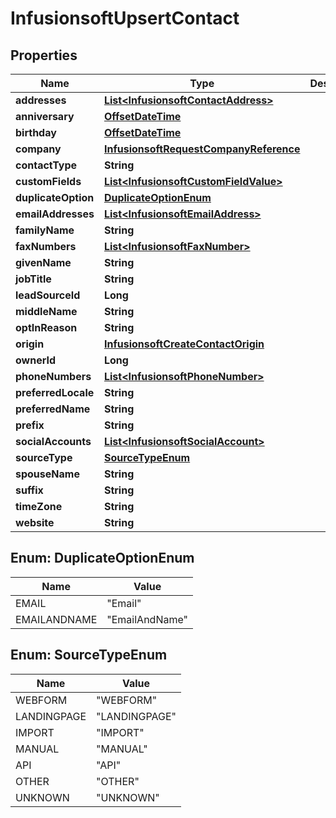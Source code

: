 
# InfusionsoftUpsertContact

## Properties
Name | Type | Description | Notes
------------ | ------------- | ------------- | -------------
**addresses** | [**List&lt;InfusionsoftContactAddress&gt;**](InfusionsoftContactAddress.md) |  |  [optional]
**anniversary** | [**OffsetDateTime**](OffsetDateTime.md) |  |  [optional]
**birthday** | [**OffsetDateTime**](OffsetDateTime.md) |  |  [optional]
**company** | [**InfusionsoftRequestCompanyReference**](InfusionsoftRequestCompanyReference.md) |  |  [optional]
**contactType** | **String** |  |  [optional]
**customFields** | [**List&lt;InfusionsoftCustomFieldValue&gt;**](InfusionsoftCustomFieldValue.md) |  |  [optional]
**duplicateOption** | [**DuplicateOptionEnum**](#DuplicateOptionEnum) |  |  [optional]
**emailAddresses** | [**List&lt;InfusionsoftEmailAddress&gt;**](InfusionsoftEmailAddress.md) |  |  [optional]
**familyName** | **String** |  |  [optional]
**faxNumbers** | [**List&lt;InfusionsoftFaxNumber&gt;**](InfusionsoftFaxNumber.md) |  |  [optional]
**givenName** | **String** |  |  [optional]
**jobTitle** | **String** |  |  [optional]
**leadSourceId** | **Long** |  |  [optional]
**middleName** | **String** |  |  [optional]
**optInReason** | **String** |  |  [optional]
**origin** | [**InfusionsoftCreateContactOrigin**](InfusionsoftCreateContactOrigin.md) |  |  [optional]
**ownerId** | **Long** |  |  [optional]
**phoneNumbers** | [**List&lt;InfusionsoftPhoneNumber&gt;**](InfusionsoftPhoneNumber.md) |  |  [optional]
**preferredLocale** | **String** |  |  [optional]
**preferredName** | **String** |  |  [optional]
**prefix** | **String** |  |  [optional]
**socialAccounts** | [**List&lt;InfusionsoftSocialAccount&gt;**](InfusionsoftSocialAccount.md) |  |  [optional]
**sourceType** | [**SourceTypeEnum**](#SourceTypeEnum) |  |  [optional]
**spouseName** | **String** |  |  [optional]
**suffix** | **String** |  |  [optional]
**timeZone** | **String** |  |  [optional]
**website** | **String** |  |  [optional]


<a name="DuplicateOptionEnum"></a>
## Enum: DuplicateOptionEnum
Name | Value
---- | -----
EMAIL | &quot;Email&quot;
EMAILANDNAME | &quot;EmailAndName&quot;


<a name="SourceTypeEnum"></a>
## Enum: SourceTypeEnum
Name | Value
---- | -----
WEBFORM | &quot;WEBFORM&quot;
LANDINGPAGE | &quot;LANDINGPAGE&quot;
IMPORT | &quot;IMPORT&quot;
MANUAL | &quot;MANUAL&quot;
API | &quot;API&quot;
OTHER | &quot;OTHER&quot;
UNKNOWN | &quot;UNKNOWN&quot;



